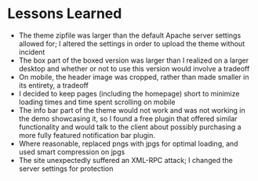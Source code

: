 # Lessons Learned

* The theme zipfile was larger than the default Apache server settings allowed for; I altered the settings in order to upload the theme without incident
* The box part of the boxed version was larger than I realized on a larger desktop and whether or not to use this version would involve a tradeoff
* On mobile, the header image was cropped, rather than made smaller in its entirety, a tradeoff
* I decided to keep pages (including the homepage) short to minimize loading times and time spent scrolling on mobile
* The info bar part of the theme would not work and was not working in the demo showcasing it, so I found a free plugin that offered similar functionality and would talk to the client about possibly purchasing a more fully featured notification bar plugin. 
* Where reasonable, replaced pngs with jpgs for optimal loading, and used smart compression on jpgs
* The site unexpectedly suffered an XML-RPC attack; I changed the server settings for protection
